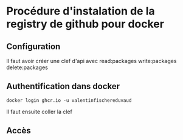 # Procédure d'instalation de la registry de github pour docker

## Configuration

Il faut avoir créer une clef d'api avec
read:packages
write:packages
delete:packages

## Authentification dans docker

```shell
docker login ghcr.io -u valentinfischereduvaud
```
Il faut ensuite coller la clef

## Accès

